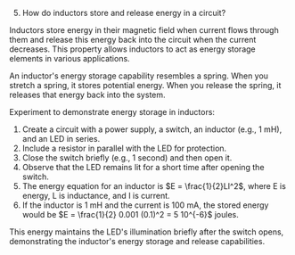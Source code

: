 5.  How do inductors store and release energy in a circuit?

Inductors store energy in their magnetic field when current flows through them and release this energy back into the circuit when the current decreases. This property allows inductors to act as energy storage elements in various applications.

An inductor's energy storage capability resembles a spring. When you stretch a spring, it stores potential energy. When you release the spring, it releases that energy back into the system.

Experiment to demonstrate energy storage in inductors:

1) Create a circuit with a power supply, a switch, an inductor (e.g., 1 mH), and an LED in series.
2) Include a resistor in parallel with the LED for protection.
3) Close the switch briefly (e.g., 1 second) and then open it.
4) Observe that the LED remains lit for a short time after opening the switch.
5) The energy equation for an inductor is $E = \frac{1}{2}LI^2$, where E is energy, L is inductance, and I is current.
6) If the inductor is 1 mH and the current is 100 mA, the stored energy would be $E = \frac{1}{2}  0.001  (0.1)^2 = 5  10^{-6}$ joules.

This energy maintains the LED's illumination briefly after the switch opens, demonstrating the inductor's energy storage and release capabilities.
